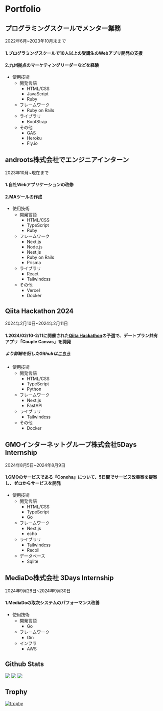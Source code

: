 # Portfolio  

## プログラミングスクールでメンター業務
2022年6月~2023年10月末まで　<br>
#### 1.プログラミングスクールで10人以上の受講生のWebアプリ開発の支援
#### 2.九州拠点のマーケティングリーダーなどを経験

  
  - 使用技術
    - 開発言語
      - HTML/CSS
      - JavaScript
      - Ruby
    - フレームワーク
      - Ruby on Rails
    - ライブラリ
      - BootStrap
    - その他
      - GAS
      - Heroku
      - Fly.io
  
## androots株式会社でエンジニアインターン
2023年10月~現在まで<br>
#### 1.自社Webアプリケーションの改修
#### 2.MAツールの作成

  
  - 使用技術
    - 開発言語  
      - HTML/CSS
      - TypeScript
      - Ruby
    - フレームワーク
      - Next.js
      - Node.js
      - Nest.js
      - Ruby on Rails
      - Prisma
    - ライブラリ
      - React
      - Tailwindcss
    - その他
      - Vercel
      - Docker    

## Qiita Hackathon 2024
2024年2月10日~2024年2月11日<br>
#### 1.2024/02/10-2/11に開催された[Qiita Hackathon](https://qiita.com/official-campaigns/hackathon/2024-first)の予選で、デートプラン共有アプリ「Couple Canvas」を開発<br>
##### より詳細を記したGithubは[こちら](https://github.com/orgs/strongest-community/repositories)
 
 - 使用技術
    - 開発言語
      - HTML/CSS
      - TypeScript
      - Python
    - フレームワーク
      - Next.js
      - FastAPI
    - ライブラリ
      - Tailwindcss
    - その他
      - Docker  
  
## GMOインターネットグループ株式会社5Days Internship
2024年8月5日~2024年8月9日<br>
#### 1.GMOのサービスである『Conoha』について、5日間でサービス改善案を提案し、ゼロからサービスを開発<br>
  - 使用技術
      - 開発言語
        - HTML/CSS
        - TypeScript
        - Go
      - フレームワーク
        - Next.js
        - echo
      - ライブラリ
        - Tailwindcss
        - Recoil
      - データベース
        - Sqlite     

## MediaDo株式会社 3Days Internship
2024年9月28日~2024年9月30日<br>
#### 1.MediaDoの取次システムのパフォーマンス改善<br>
 - 使用技術
      - 開発言語
        - Go
      - フレームワーク
        - Gin
      - インフラ
        - AWS       

  
## Github Stats
<img src="http://github-profile-summary-cards.vercel.app/api/cards/profile-details?username=RintaroNasu&theme=gruvbox">
<img src="https://github-readme-stats.vercel.app/api?username=RintaroNasu&show_icons=true">
<img src="https://github-readme-stats.vercel.app/api/top-langs/?username=RintaroNasu&layout=compact">

## Trophy
[![trophy](https://github-profile-trophy.vercel.app/?username=RintaroNasu)](https://github.com/ryo-ma/github-profile-trophy)
